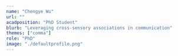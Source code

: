 ```yaml
---
name: "Chengye Wu"
url: ""
acadposition: "PhD Student"
blurb: "Leveraging cross-sensory associations in communication"
themes: ["comma"]
role: "PhD"
image: "./defaultprofile.png"
---
```


